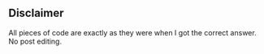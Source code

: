 ## Disclaimer
All pieces of code are exactly as they were when I got the correct answer. No post editing.
